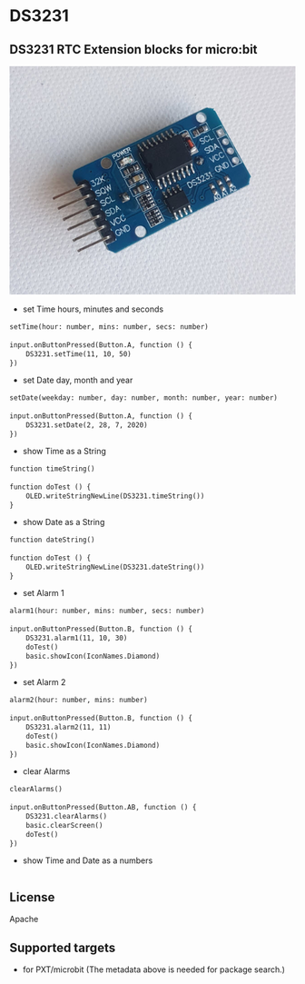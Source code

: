 # DS3231

## DS3231 RTC Extension blocks for micro:bit


![](ds3231.jpg)


* set Time hours, minutes and seconds

```blocks
setTime(hour: number, mins: number, secs: number)

input.onButtonPressed(Button.A, function () {
    DS3231.setTime(11, 10, 50)
})

```

* set Date day, month and year

```blocks
setDate(weekday: number, day: number, month: number, year: number)

input.onButtonPressed(Button.A, function () {
    DS3231.setDate(2, 28, 7, 2020)
})

```

* show Time as a String

```blocks
function timeString()

function doTest () {
    OLED.writeStringNewLine(DS3231.timeString())
}
```

* show Date as a String

```blocks
function dateString()

function doTest () {
    OLED.writeStringNewLine(DS3231.dateString())
}
```

* set Alarm 1

```blocks
alarm1(hour: number, mins: number, secs: number)

input.onButtonPressed(Button.B, function () {
    DS3231.alarm1(11, 10, 30)
    doTest()
    basic.showIcon(IconNames.Diamond)
})
```

* set Alarm 2

```blocks
alarm2(hour: number, mins: number)

input.onButtonPressed(Button.B, function () {
    DS3231.alarm2(11, 11)
    doTest()
    basic.showIcon(IconNames.Diamond)
})
```

* clear Alarms

```blocks
clearAlarms()

input.onButtonPressed(Button.AB, function () {
    DS3231.clearAlarms()
    basic.clearScreen()
    doTest()
})
```





* show Time and Date as a numbers

```blocks
```

## License

Apache

## Supported targets

* for PXT/microbit
(The metadata above is needed for package search.)


